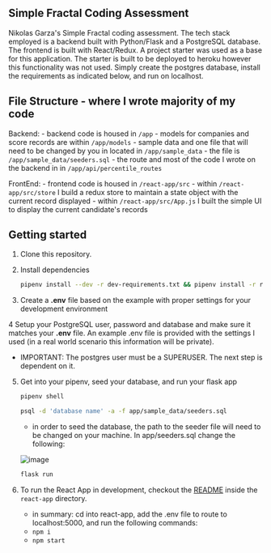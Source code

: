 ## Simple Fractal Coding Assessment

Nikolas Garza's Simple Fractal coding assessment. The tech stack employed is a backend built with Python/Flask and a PostgreSQL database. The frontend is built with React/Redux. A project starter was used as a base for this application. The starter is built to be deployed to heroku however this functionality was not used. Simply create the postgres database, install the requirements as indicated below, and run on localhost.


## File Structure - where I wrote majority of my code
   Backend:
      - backend code is housed in ```/app```
      - models for companies and score records are within ```/app/models```
      - sample data and one file that will need to be changed by you in located in ```/app/sample_data```
         - the file is ```/app/sample_data/seeders.sql```
      - the route and most of the code I wrote on the backend in in ```/app/api/percentile_routes```

   FrontEnd:
      - frontend code is housed in ```/react-app/src```
      - within ```/react-app/src/store``` I build a redux store to maintain a state object with the current record displayed
      - within ```/react-app/src/App.js``` I built the simple UI to display the current candidate's records

## Getting started

1. Clone this repository.

2. Install dependencies

      ```bash
      pipenv install --dev -r dev-requirements.txt && pipenv install -r requirements.txt
      ```
3. Create a **.env** file based on the example with proper settings for your
   development environment

4 Setup your PostgreSQL user, password and database and make sure it matches your **.env** file. An example .env file is provided with the settings I used (in a real     world scenario this information will be private).
   - IMPORTANT: The postgres user must be a SUPERUSER. The next step is dependent on it.

5. Get into your pipenv, seed your database, and run your flask app

   ```bash
   pipenv shell
   ```

   ```bash
   psql -d 'database name' -a -f app/sample_data/seeders.sql
   ```
   - in order to seed the database, the path to the seeder file will need to be changed on your machine. In app/seeders.sql change the following:

   ![image](https://user-images.githubusercontent.com/90273783/188048709-58caeb9f-4cde-4bb3-9df2-367630058f22.png)

   ```bash
   flask run
   ```

6. To run the React App in development, checkout the [README](./react-app/README.md) inside the `react-app` directory.
   - in summary: cd into react-app, add the .env file to route to localhost:5000, and run the following commands:
   - ``` npm i ```
   - ``` npm start ```
